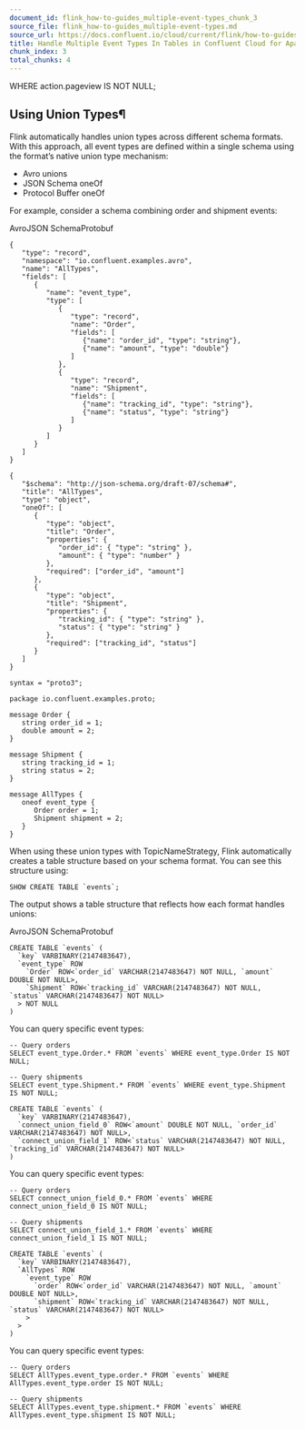 ```yaml
---
document_id: flink_how-to-guides_multiple-event-types_chunk_3
source_file: flink_how-to-guides_multiple-event-types.md
source_url: https://docs.confluent.io/cloud/current/flink/how-to-guides/multiple-event-types.html
title: Handle Multiple Event Types In Tables in Confluent Cloud for Apache Flink
chunk_index: 3
total_chunks: 4
---
```


WHERE action.pageview IS NOT NULL;

## Using Union Types¶

Flink automatically handles union types across different schema formats. With this approach, all event types are defined within a single schema using the format’s native union type mechanism:

* Avro unions
* JSON Schema oneOf
* Protocol Buffer oneOf

For example, consider a schema combining order and shipment events:

AvroJSON SchemaProtobuf

    {
       "type": "record",
       "namespace": "io.confluent.examples.avro",
       "name": "AllTypes",
       "fields": [
          {
             "name": "event_type",
             "type": [
                {
                   "type": "record",
                   "name": "Order",
                   "fields": [
                      {"name": "order_id", "type": "string"},
                      {"name": "amount", "type": "double"}
                   ]
                },
                {
                   "type": "record",
                   "name": "Shipment",
                   "fields": [
                      {"name": "tracking_id", "type": "string"},
                      {"name": "status", "type": "string"}
                   ]
                }
             ]
          }
       ]
    }

    {
       "$schema": "http://json-schema.org/draft-07/schema#",
       "title": "AllTypes",
       "type": "object",
       "oneOf": [
          {
             "type": "object",
             "title": "Order",
             "properties": {
                "order_id": { "type": "string" },
                "amount": { "type": "number" }
             },
             "required": ["order_id", "amount"]
          },
          {
             "type": "object",
             "title": "Shipment",
             "properties": {
                "tracking_id": { "type": "string" },
                "status": { "type": "string" }
             },
             "required": ["tracking_id", "status"]
          }
       ]
    }

    syntax = "proto3";

    package io.confluent.examples.proto;

    message Order {
       string order_id = 1;
       double amount = 2;
    }

    message Shipment {
       string tracking_id = 1;
       string status = 2;
    }

    message AllTypes {
       oneof event_type {
          Order order = 1;
          Shipment shipment = 2;
       }
    }

When using these union types with TopicNameStrategy, Flink automatically creates a table structure based on your schema format. You can see this structure using:

    SHOW CREATE TABLE `events`;

The output shows a table structure that reflects how each format handles unions:

AvroJSON SchemaProtobuf

    CREATE TABLE `events` (
      `key` VARBINARY(2147483647),
      `event_type` ROW
        `Order` ROW<`order_id` VARCHAR(2147483647) NOT NULL, `amount` DOUBLE NOT NULL>,
        `Shipment` ROW<`tracking_id` VARCHAR(2147483647) NOT NULL, `status` VARCHAR(2147483647) NOT NULL>
      > NOT NULL
    )

You can query specific event types:

    -- Query orders
    SELECT event_type.Order.* FROM `events` WHERE event_type.Order IS NOT NULL;

    -- Query shipments
    SELECT event_type.Shipment.* FROM `events` WHERE event_type.Shipment IS NOT NULL;

    CREATE TABLE `events` (
      `key` VARBINARY(2147483647),
      `connect_union_field_0` ROW<`amount` DOUBLE NOT NULL, `order_id` VARCHAR(2147483647) NOT NULL>,
      `connect_union_field_1` ROW<`status` VARCHAR(2147483647) NOT NULL, `tracking_id` VARCHAR(2147483647) NOT NULL>
    )

You can query specific event types:

    -- Query orders
    SELECT connect_union_field_0.* FROM `events` WHERE connect_union_field_0 IS NOT NULL;

    -- Query shipments
    SELECT connect_union_field_1.* FROM `events` WHERE connect_union_field_1 IS NOT NULL;

    CREATE TABLE `events` (
      `key` VARBINARY(2147483647),
      `AllTypes` ROW
        `event_type` ROW
          `order` ROW<`order_id` VARCHAR(2147483647) NOT NULL, `amount` DOUBLE NOT NULL>,
          `shipment` ROW<`tracking_id` VARCHAR(2147483647) NOT NULL, `status` VARCHAR(2147483647) NOT NULL>
        >
      >
    )

You can query specific event types:

    -- Query orders
    SELECT AllTypes.event_type.order.* FROM `events` WHERE AllTypes.event_type.order IS NOT NULL;

    -- Query shipments
    SELECT AllTypes.event_type.shipment.* FROM `events` WHERE AllTypes.event_type.shipment IS NOT NULL;
